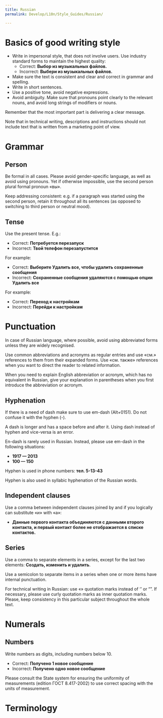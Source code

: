 ```yaml
---
title: Russian
permalink: Develop/L10n/Style_Guides/Russian/

---
```


# Basics of good writing style

  - Write in impersonal style, that does not involve users. Use industry
    standard forms to maintain the highest quality:
      - Correct: **Выбор из музыкальных файлов.**
      - Incorrect: **Выбери из музыкальных файлов.**
  - Make sure the text is consistent and clear and correct in grammar
    and spelling.
  - Write in short sentences.
  - Use a positive tone, avoid negative expressions.
  - Avoid ambiguity. Make sure that pronouns point clearly to the
    relevant nouns, and avoid long strings of modifiers or nouns.

Remember that the most important part is delivering a clear message.

Note that in technical writing, descriptions and instructions should not
include text that is written from a marketing point of view.

# Grammar

## Person

Be formal in all cases. Please avoid gender-specific language, as well
as avoid using pronouns. Yet if otherwise impossible, use the second
person plural formal pronoun «вы».

Keep addressing consistent: e.g. if a paragraph was started using the
second person, retain it throughout all its sentences (as opposed to
switching to third person or neutral mood).

## Tense

Use the present tense. E.g.:

  - Correct: **Потребуется перезапуск**
  - Incorrect: **Твой телефон перезапустится**

For example:

  - Correct: **Выберите Удалить все, чтобы удалить сохраненные
    сообщения**
  - Incorrect: **Сохраненные сообщения удаляются с помощью опции Удалить
    все**

For example:

  - Correct: **Переход к настройкам**
  - Incorrect: **Перейди к настройкам**

# Punctuation

In case of Russian language, where possible, avoid using abbreviated
forms unless they are widely recognised.

Use common abbreviations and acronyms as regular entries and use «см.»
references to them from their expanded forms. Use «см. также» references
when you want to direct the reader to related information.

When you need to explain English abbreviation or acronym, which has no
equivalent in Russian, give your explanation in parentheses when you
first introduce the abbreviation or acronym.

## Hyphenation

If there is a need of dash make sure to use em-dash (Alt+0151). Do not
confuse it with the hyphen (-).

A dash is longer and has a space before and after it. Using dash instead
of hyphen and vice-versa is an error.

En-dash is rarely used in Russian. Instead, please use em-dash in the
following situations:

  - **1917 — 2013**
  - **100 — 150**

Hyphen is used in phone numbers: **тел. 5-13-43**

Hyphen is also used in syllabic hyphenation of the Russian words.

## Independent clauses

Use a comma between independent clauses joined by and if you logically
can substitute «и» with «а»:

  - **Данные первого контакта объединяются с данными второго контакта, и
    первый контакт более не отображается в списке контактов.**

## Series

Use a comma to separate elements in a series, except for the last two
elements: **Создать, изменить и удалить**.

Use a semicolon to separate items in a series when one or more items
have internal punctuation.

For technical writing in Russian: use «» quotation marks instead of ‘’
or “”. If necessary, please use curly quotation marks as inner quotation
marks. Please, keep consistency in this particular subject throughout
the whole text.

# Numerals

## Numbers

Write numbers as digits, including numbers below 10.

  - Correct: **Получено 1 новое сообщение**
  - Incorrect: **Получено одно новое сообщение**

Please consult the State system for ensuring the uniformity of
measurements (edition ГОСТ 8.417-2002) to use correct spacing with the
units of measurement.

# Terminology
